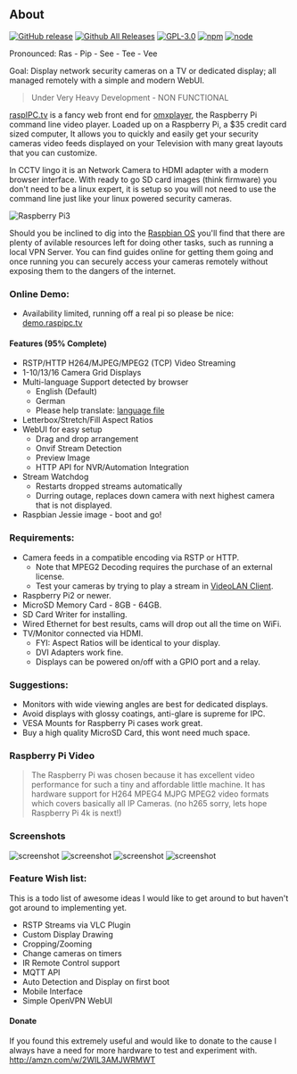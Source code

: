 ## About
[![GitHub release](https://img.shields.io/github/release/qubyte/rubidium.svg)]()
[![Github All Releases](https://img.shields.io/github/downloads/atom/atom/total.svg)]()
[![GPL-3.0](https://img.shields.io/badge/license-GPL-blue.svg)]()
[![npm](https://img.shields.io/npm/v/npm.svg)]()
[![node](https://img.shields.io/node/v/gh-badges.svg)]()

Pronounced: Ras - Pip - See - Tee - Vee

Goal: Display network security cameras on a TV or dedicated display; all managed remotely with a simple and modern WebUI.

> Under Very Heavy Development - NON FUNCTIONAL

[raspIPC.tv](http://raspIPC.tv) is a fancy web front end for [omxplayer](https://github.com/popcornmix/omxplayer), the Raspberry Pi command line video player.
Loaded up on a Raspberry Pi, a $35 credit card sized computer, It allows you to quickly and easily get your security
cameras video feeds displayed on your Television with many great layouts that you can customize.

In CCTV lingo it is an Network Camera to HDMI adapter with a modern browser interface.
With ready to go SD card images (think firmware) you don't need to be a linux expert, it is setup so you will not need
to use the command line just like your linux powered security cameras.

![Raspberry Pi3](https://raw.githubusercontent.com/nayrnet/raspipc/master/public/images/rpi3-board.png)

Should you be inclined to dig into the [Raspbian OS](https://www.raspbian.org) you'll find that there are plenty of avilable resources left for doing
other tasks, such as running a local VPN Server. You can find guides online for getting them going and once running you
can securely access your cameras remotely without exposing them to the dangers of the internet.

### Online Demo:
* Availability limited, running off a real pi so please be nice: [demo.raspipc.tv](http://demo.raspipc.tv)

#### Features (95% Complete)
* RSTP/HTTP H264/MJPEG/MPEG2 (TCP) Video Streaming
* 1-10/13/16 Camera Grid Displays
* Multi-language Support detected by browser
  * English (Default)
  * German
  * Please help translate: [language file](https://github.com/nayrnet/raspipc/blob/master/public/language/locale-en.json)
* Letterbox/Stretch/Fill Aspect Ratios
* WebUI for easy setup
  * Drag and drop arrangement
  * Onvif Stream Detection
  * Preview Image
  * HTTP API for NVR/Automation Integration
* Stream Watchdog
  * Restarts dropped streams automatically
  * Durring outage, replaces down camera with next highest camera that is not displayed.
* Raspbian Jessie image - boot and go!

### Requirements:
* Camera feeds in a compatible encoding via RSTP or HTTP.
  * Note that MPEG2 Decoding requires the purchase of an external license.
  * Test your cameras by trying to play a stream in [VideoLAN Client](http://www.videolan.org/).
* Raspberry Pi2 or newer.
* MicroSD Memory Card - 8GB - 64GB.
* SD Card Writer for installing.
* Wired Ethernet for best results, cams will drop out all the time on WiFi.
* TV/Monitor connected via HDMI.
  * FYI: Aspect Ratios will be identical to your display.
  * DVI Adapters work fine.
  * Displays can be powered on/off with a GPIO port and a relay.

### Suggestions:
* Monitors with wide viewing angles are best for dedicated displays.
* Avoid displays with glossy coatings, anti-glare is supreme for IPC.
* VESA Mounts for Raspberry Pi cases work great.
* Buy a high quality MicroSD Card, this wont need much space.

### Raspberry Pi Video
> The Raspberry Pi was chosen because it has excellent video performance for such a tiny and affordable little machine. It has hardware support for H264 MPEG4 MJPG MPEG2 video formats which covers basically all IP Cameras. (no h265 sorry, lets hope Raspberry Pi 4k is next!)

### Screenshots
![screenshot](https://raw.githubusercontent.com/nayrnet/raspipc/master/screenshots/fourCams.png "4 Cameras")
![screenshot](https://raw.githubusercontent.com/nayrnet/raspipc/master/screenshots/fiveCamsCustom.png "5 Cameras Custom")
![screenshot](https://raw.githubusercontent.com/nayrnet/raspipc/master/screenshots/camConfig.png "Configure")
![screenshot](https://raw.githubusercontent.com/nayrnet/raspipc/master/screenshots/about.png "About Page")

### Feature Wish list:
This is a todo list of awesome ideas I would like to get around to but haven't got around to implementing yet.
* RSTP Streams via VLC Plugin
* Custom Display Drawing
* Cropping/Zooming
* Change cameras on timers
* IR Remote Control support
* MQTT API
* Auto Detection and Display on first boot
* Mobile Interface
* Simple OpenVPN WebUI

#### Donate
If you found this extremely useful and would like to donate to the cause I always have a need for more hardware to test and experiment with.
http://amzn.com/w/2WIL3AMJWRMWT
